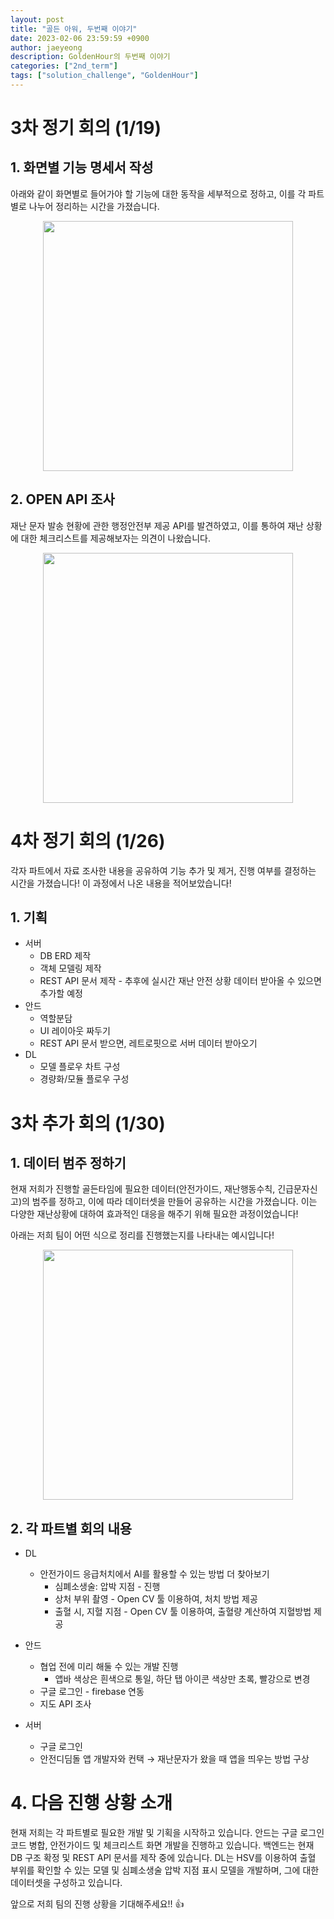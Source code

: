```yaml
---
layout: post
title: "골든 아워, 두번째 이야기"
date: 2023-02-06 23:59:59 +0900
author: jaeyeong
description: GoldenHour의 두번째 이야기
categories: ["2nd_term"]
tags: ["solution_challenge", "GoldenHour"]
---
```


# 3차 정기 회의 (1/19)

## 1. 화면별 기능 명세서 작성

아래와 같이 화면별로 들어가야 할 기능에 대한 동작을 세부적으로 정하고, 이를 각 파트별로 나누어 정리하는 시간을 가졌습니다.  

<div align = "center"> <img src = "https://drive.google.com/uc?id=1FwkE2vbv2DAkBP_ejUgbSCoyVeOkHJl5" width="400"> </div>  



## 2. OPEN API 조사
재난 문자 발송 현황에 관한 행정안전부 제공 API를 발견하였고, 이를 통하여 재난 상황에 대한 체크리스트를 제공해보자는 의견이 나왔습니다.    

<div align = "center"> <img src = "https://drive.google.com/uc?id=1Xy8nz0RqBlwDqU-1j5PJv1bQ7rfuzl7b" width="400"> </div>  


# 4차 정기 회의 (1/26)
각자 파트에서 자료 조사한 내용을 공유하여 기능 추가 및 제거, 진행 여부를 결정하는 시간을 가졌습니다! 이 과정에서 나온 내용을 적어보았습니다!

## 1. 기획

- 서버
    - DB ERD 제작
    - 객체 모델링 제작
    - REST API 문서 제작 - 추후에 실시간 재난 안전 상황 데이터 받아올 수 있으면 추가할 예정
- 안드
    - 역할분담
    - UI 레이아웃 짜두기
    - REST API 문서 받으면, 레트로핏으로 서버 데이터 받아오기
- DL
    - 모델 플로우 차트 구성
    - 경량화/모듈 플로우 구성


# 3차 추가 회의 (1/30)  

## 1. 데이터 범주 정하기

 현재 저희가 진행할 골든타임에 필요한 데이터(안전가이드, 재난행동수칙, 긴급문자신고)의 범주를 정하고, 이에 따라 데이터셋을 만들어 공유하는 시간을 가졌습니다. 이는 다양한 재난상황에 대하여 효과적인 대응을 해주기 위해 필요한 과정이었습니다!  

 아래는 저희 팀이 어떤 식으로 정리를 진행했는지를 나타내는 예시입니다!

<div align = "center"> <img src = "https://drive.google.com/uc?id=1elPq0K4qkEc0Mckv664wmG-xnAelpOMB" width="400"> </div> 

## 2. 각 파트별 회의 내용

- DL
    - 안전가이드 응급처치에서 AI를 활용할 수 있는 방법 더 찾아보기
        - 심폐소생술: 압박 지점 - 진행
        - 상처 부위 촬영 - Open CV 툴 이용하여, 처치 방법 제공
        - 출혈 시, 지혈 지점 - Open CV 툴 이용하여, 출혈량 계산하여 지혈방법 제공

- 안드
    - 협업 전에 미리 해둘 수 있는 개발 진행
        - 앱바 색상은 흰색으로 통일, 하단 탭 아이콘 색상만 초록, 빨강으로 변경
    - 구글 로그인 - firebase 연동
    - 지도 API 조사

- 서버
    - 구글 로그인
    - 안전디딤돌 앱 개발자와 컨택 → 재난문자가 왔을 때 앱을 띄우는 방법 구상

# 4. 다음 진행 상황 소개  

현재 저희는 각 파트별로 필요한 개발 및 기획을 시작하고 있습니다. 
안드는 구글 로그인 코드 병합, 안전가이드 및 체크리스트 화면 개발을 진행하고 있습니다.
백엔드는 현재 DB 구조 확정 및 REST API 문서를 제작 중에 있습니다. 
DL는 HSV를 이용하여 출혈 부위를 확인할 수 있는 모델 및 심폐소생술 압박 지점 표시 모델을 개발하며, 그에 대한 데이터셋을 구성하고 있습니다.  

앞으로 저희 팀의 진행 상황을 기대해주세요!! 👍